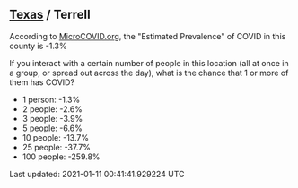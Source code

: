 
## [Texas](/united-states/texas) / Terrell

According to [MicroCOVID.org](http://microcovid.org),
the "Estimated Prevalence" of COVID in this county is -1.3%

If you interact with a certain number of people in this location
(all at once in a group, or spread out across the day), what is the chance that
1 or more of them has COVID?

- 1 person: -1.3%
- 2 people: -2.6%
- 3 people: -3.9%
- 5 people: -6.6%
- 10 people: -13.7%
- 25 people: -37.7%
- 100 people: -259.8%

Last updated: 2021-01-11 00:41:41.929224 UTC

